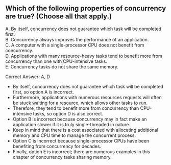 ## Which of the following properties of concurrency are true? (Choose all that apply.)

A. By itself, concurrency does not guarantee which task will be completed first. <br>
B. Concurrency always improves the performance of an application.   <br>
C. A computer with a single-processor CPU does not benefit from concurrency.    <br>
D. Applications with many resource-heavy tasks tend to benefit more from concurrency than one with CPU-intensive tasks. <br>
E. Concurrency tasks do not share the same memory.  <br>

Correct Answer: A, D

- By itself, concurrency does not guarantee which task will be completed first, so option A is incorrect.
- Furthermore, applications with numerous resources requests will often be stuck waiting for a resource, which allows
  other tasks to run.
- Therefore, they tend to benefit more from concurrency than CPU-intensive tasks, so option D is also correct.
- Option B is incorrect because concurrency may in fact make an application slower if it is truly single-threaded in nature.
- Keep in mind that there is a cost associated with allocating additional memory and CPU time to manage the concurrent process.
- Option C is incorrect because single-processor CPUs have been benefiting from concurrency for decades.
- Finally, option E is incorrect; there are numerous examples in this chapter of concurrency tasks sharing memory.